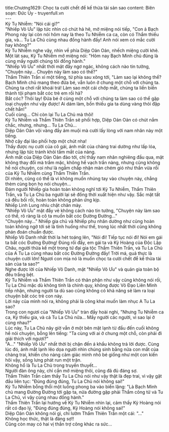 title:Chương1629: Chọc ta cười chết để kế thừa tài sản sao
content:
Biên soạn: Đức Uy - truyenfull.vn<br>---<br>Kỷ Tu Nhiễm: "Nói cái gì?"<br>"Nhiếp Vô Ưu" lập tức nhìn có chút hả hê, mở miệng nói tiếp, "Con ả Bạch Phong này lại còn nói hôm nay là theo Tu Nhiễm ca ca, còn có Thẩm thiếu gia, và... Tu La Chủ cùng nhau đồng hành đấy! Anh nói xem có mắc cười hay không?"<br>Kỷ Tu Nhiễm nghe vậy, nhìn về phía Diệp Oản Oản, nhếch miệng cười khẽ.<br>Một lát sau, Kỷ Tu Nhiễm mở miệng nói: "Hôm nay Bạch Minh chủ đúng là cùng mấy người chúng tôi đồng hành."<br>"Nhiếp Vô Ưu" nhất thời mặt đầy ngơ ngác, không cách nào tin tưởng, "Chuyện này... Chuyện này làm sao có thể?"<br>Thẩm Thiên Trần xì một tiếng, từ phía sau xông tới, "Làm sao lại không thể? Bạch Minh chủ mang theo đứa bé, vẫn luôn ở chung một chỗ với chúng ta. Chúng ta chơi rất khoái trá! Làm sao một cái chớp mắt, chúng ta liền biến thành tội phạm bắt cóc trẻ em rồi hả?<br>Bắt cóc? Thôi lạy! Đứa bé ở cùng một chỗ với chúng ta làm sao có thể gặp loại chuyện như vậy được! Ai dám làm, bổn thiếu gia ta dùng vàng thỏi đập chết hắn!"<br>Cuối cùng... Chỉ còn lại Tu La Chủ mà thôi!<br>Kỷ Tu Nhiễm và Thẩm Thiên Trần sẽ phối hợp, Diệp Oản Oản có chút nắm chắc, nhưng, nhưng... Tu La Chủ...<br>Diệp Oản Oản vội vàng đầy ám muội mà cười lấy lòng với nam nhân này một tiếng.<br>Nhờ cậy đại lão phối hợp một chút nha!<br>Thấy được nụ cười của cô gái, ánh mắt của chàng trai dường như lấp lóa, nhưng lập tức tránh khỏi tầm mắt của nàng.<br>Ánh mắt của Diệp Oản Oản đảo tới, chỉ thấy nam nhân nghiêng đầu qua, mặt không thay đổi mà trầm mặc, không hề vạch trần nàng, nhưng cũng không hề nói chuyện, coi như là ngầm chấp nhận màn chém gió như thần vừa rồi của Kỷ Tu Nhiễm cùng Thẩm Thiên Trần.<br>Dĩ nhiên, cũng có thể là vì không muốn nhúng tay vào chuyện này, chẳng thèm cùng bọn họ nói chuyện...<br>Đám người Nhiếp gia hoàn toàn không nghĩ tới Kỷ Tu Nhiễm, Thẩm Thiên Trần, và Tu La Chủ ba người lại sẽ đồng thời xuất hiện như vậy. Sắc mặt tất cả đều bối rối, hoàn toàn không phản ứng kịp.<br>Nhiếp Linh Lung nhíu chặt chân mày.<br>"Nhiếp Vô Ưu" mặt đầy vẻ không cách nào tin tưởng, "Chuyện này làm sao có thể, rõ ràng là cô ta muốn bắt cóc Đường Đường..."<br>"Chuyện này..." Nhiếp gia chủ và Nhiếp phu nhân dường như cũng hoàn toàn không ngờ tới sẽ là tình huống như thế, trong lúc nhất thời cũng không phán đoán chuẩn được.<br>Nhiếp Vô Danh nhất thời la hét toáng lên, "Nói đi! Tiếp tục nói đi! Nói em gái ta bắt cóc Đường Đường! Đúng rồi đấy, em gái ta và Kỷ Hoàng của Độc Lập Châu, người thừa kế một trong tứ đại gia tộc Thẩm Thiên Trần, và Tu La Chủ của A Tu La cùng nhau bắt cóc Đường Đường đấy! Trời má, quả thực là chuyện cười lớn! Ngươi con mịa nó là muốn chọc ta cười chết để kế thừa tài sản của ta sao?"<br>Nghe được lời của Nhiếp Vô Danh, mặt "Nhiếp Vô Ưu" và quản gia toàn bộ đều trắng bệt.<br>Kỷ Tu Nhiễm và Thẩm Thiên Trần có thân phận như vậy cũng không nói rồi, Tu La Chủ mặc dù không tính là chính quy, không được Võ Đạo Liên Minh tiếp nhận, nhưng người ta dù sao cũng không có khả năng sẽ làm ra loại chuyện bắt cóc trẻ con này.<br>Lời này của mình nói ra, không phải là công khai muốn làm nhục A Tu La sao?<br>Trong con ngươi của "Nhiếp Vô Ưu" tràn đầy hoài nghi, "Nhưng Tu Nhiễm ca ca, Kỷ thiếu gia, và cả Tu La Chủ nữa… Mấy người các người, vì sao lại ở cùng nhau?"<br>Lúc này, Tu La Chủ nãy giờ vẫn ở một bên mặt lạnh từ đầu đến cuối không hề nói chuyện, bỗng lên tiếng: "Ta cùng với ai ở chung một chỗ, còn phải đi giải thích với ngươi?"<br>"A..." "Nhiếp Vô Ưu" nhất thời bị chặn đến á khẩu không trả lời được. Cùng lúc đó, ánh mắt lạnh lẽo dọa người nhìn chúng sinh bằng nửa con mắt của chàng trai, khiến cho nàng cảm giác mình nhỏ bé giống như một con kiến hôi vậy, sống lưng phát run một trận.<br>Không hổ là Tu La Chủ trong truyền thuyết...<br>Người đàn ông này, chỉ cần mở miệng thôi, cũng đã đủ đáng sợ.<br>Thẩm Thiên Trần cảm thấy Tu La Chủ nói như vậy thật là đẹp trai, vì vậy gật đầu liên tục: "Đúng đúng đúng, Tu La Chủ nói không sai!"<br>Kỷ Tu Nhiễm bỗng thổi một luồng phong ba vào biển lặng: "Là Bạch Minh chủ mang Đường Đường tới gặp ta, nửa đường gặp phải Thẩm công tử và Tu La Chủ, vì vậy cùng nhau đồng hành."<br>Thẩm Thiên Trần lại hướng về Kỷ Tu Nhiễm nhìn lại, cảm thấy Kỷ Hoàng nói rất có đạo lý, "Đúng đúng đúng, Kỷ Hoàng nói không sai!"<br>Diệp Oản Oản không nói gì, chỉ lườm Thẩm Thiên Trần một cái: "..."<br>Không học thức, thật là đáng sợ!!<br>Cũng còn may có hai vị thần trợ công khác ra sức…